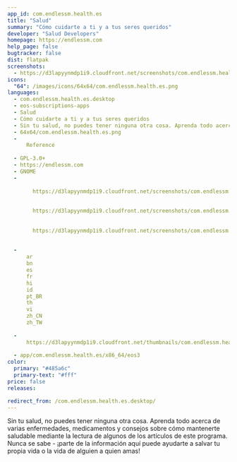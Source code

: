 ```yaml
---
app_id: com.endlessm.health.es
title: "Salud"
summary: "Cómo cuidarte a ti y a tus seres queridos"
developer: "Salud Developers"
homepage: https://endlessm.com
help_page: false
bugtracker: false
dist: flatpak
screenshots:
  - https://d3lapyynmdp1i9.cloudfront.net/screenshots/com.endlessm.health.es/C/com.endlessm.health.es-screenshot1.jpg
icons:
  "64": /images/icons/64x64/com.endlessm.health.es.png
languages:
  - com.endlessm.health.es.desktop
  - eos-subscriptions-apps
  - Salud
  - Cómo cuidarte a ti y a tus seres queridos
  - Sin tu salud, no puedes tener ninguna otra cosa. Aprenda todo acerca de varias enfermedades, medicamentos y consejos sobre cómo mantenerte saludable mediante la lectura de algunos de los artículos de este programa. Nunca se sabe - ¡parte de la información aquí puede ayudarte a salvar tu propia vida o la vida de alguien a quien amas!
  - 64x64/com.endlessm.health.es.png
  - 
      Reference
    
  - GPL-3.0+
  - https://endlessm.com
  - GNOME
  - 
      
        https://d3lapyynmdp1i9.cloudfront.net/screenshots/com.endlessm.health.es/C/com.endlessm.health.es-screenshot1.jpg
      
      
        https://d3lapyynmdp1i9.cloudfront.net/screenshots/com.endlessm.health.es/C/com.endlessm.health.es-screenshot2.jpg
      
      
        https://d3lapyynmdp1i9.cloudfront.net/screenshots/com.endlessm.health.es/C/com.endlessm.health.es-screenshot3.jpg
      
    
  - 
      ar
      bn
      es
      fr
      hi
      id
      pt_BR
      th
      vi
      zh_CN
      zh_TW
    
  - 
      https://d3lapyynmdp1i9.cloudfront.net/thumbnails/com.endlessm.health.es/com.endlessm.health.es-thumb.jpg
    
  - app/com.endlessm.health.es/x86_64/eos3
color:
  primary: "#485a6c"
  primary-text: "#fff"
price: false
releases:

redirect_from: /com.endlessm.health.es.desktop/
---
```


<p>Sin tu salud, no puedes tener ninguna otra cosa. Aprenda todo acerca de varias enfermedades, medicamentos y consejos sobre cómo mantenerte saludable mediante la lectura de algunos de los artículos de este programa. Nunca se sabe - ¡parte de la información aquí puede ayudarte a salvar tu propia vida o la vida de alguien a quien amas!</p>